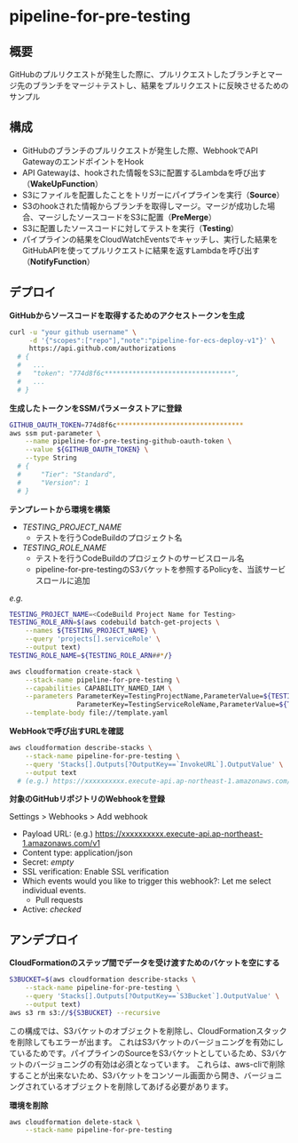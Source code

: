 # pipeline-for-pre-testing

## 概要

GitHubのプルリクエストが発生した際に、プルリクエストしたブランチとマージ先のブランチをマージ＋テストし、結果をプルリクエストに反映させるためのサンプル

## 構成

- GitHubのブランチのプルリクエストが発生した際、WebhookでAPI GatewayのエンドポイントをHook
- API Gatewayは、hookされた情報をS3に配置するLambdaを呼び出す（**WakeUpFunction**）
- S3にファイルを配置したことをトリガーにパイプラインを実行（**Source**）
- S3のhookされた情報からブランチを取得しマージ。マージが成功した場合、マージしたソースコードをS3に配置（**PreMerge**）
- S3に配置したソースコードに対してテストを実行（**Testing**）
- パイプラインの結果をCloudWatchEventsでキャッチし、実行した結果をGitHubAPIを使ってプルリクエストに結果を返すLambdaを呼び出す（**NotifyFunction**）

## デプロイ

**GitHubからソースコードを取得するためのアクセストークンを生成**

```sh
curl -u "your github username" \
     -d '{"scopes":["repo"],"note":"pipeline-for-ecs-deploy-v1"}' \
     https://api.github.com/authorizations
  # {
  #   ...
  #   "token": "774d8f6c********************************",
  #   ...
  # }
```

**生成したトークンをSSMパラメータストアに登録**

```sh
GITHUB_OAUTH_TOKEN=774d8f6c********************************
aws ssm put-parameter \
    --name pipeline-for-pre-testing-github-oauth-token \
    --value ${GITHUB_OAUTH_TOKEN} \
    --type String
  # {
  #     "Tier": "Standard",
  #     "Version": 1
  # }
```

**テンプレートから環境を構築**

- *TESTING_PROJECT_NAME*
  - テストを行うCodeBuildのプロジェクト名
- *TESTING_ROLE_NAME*
  - テストを行うCodeBuildのプロジェクトのサービスロール名
  - pipeline-for-pre-testingのS3バケットを参照するPolicyを、当該サービスロールに追加

*e.g.*

```sh
TESTING_PROJECT_NAME=<CodeBuild Project Name for Testing>
TESTING_ROLE_ARN=$(aws codebuild batch-get-projects \
    --names ${TESTING_PROJECT_NAME} \
    --query 'projects[].serviceRole' \
    --output text)
TESTING_ROLE_NAME=${TESTING_ROLE_ARN##*/}
```

```sh
aws cloudformation create-stack \
    --stack-name pipeline-for-pre-testing \
    --capabilities CAPABILITY_NAMED_IAM \
    --parameters ParameterKey=TestingProjectName,ParameterValue=${TESTING_PROJECT_NAME} \
                 ParameterKey=TestingServiceRoleName,ParameterValue=${TESTING_ROLE_NAME} \
    --template-body file://template.yaml
```

**WebHookで呼び出すURLを確認**

```sh
aws cloudformation describe-stacks \
    --stack-name pipeline-for-pre-testing \
    --query 'Stacks[].Outputs[?OutputKey==`InvokeURL`].OutputValue' \
    --output text
  # (e.g.) https://xxxxxxxxxx.execute-api.ap-northeast-1.amazonaws.com/v1
```

**対象のGitHubリポジトリのWebhookを登録**

Settings > Webhooks > Add webhook

- Payload URL: (e.g.) https://xxxxxxxxxx.execute-api.ap-northeast-1.amazonaws.com/v1
- Content type: application/json
- Secret: *empty*
- SSL verification: Enable SSL verification
- Which events would you like to trigger this webhook?: Let me select individual events.
  - Pull requests
- Active: *checked*

## アンデプロイ

**CloudFormationのステップ間でデータを受け渡すためのバケットを空にする**

```sh
S3BUCKET=$(aws cloudformation describe-stacks \
    --stack-name pipeline-for-pre-testing \
    --query 'Stacks[].Outputs[?OutputKey==`S3Bucket`].OutputValue' \
    --output text)
aws s3 rm s3://${S3BUCKET} --recursive
```

この構成では、S3バケットのオブジェクトを削除し、CloudFormationスタックを削除してもエラーが出ます。
これはS3バケットのバージョニングを有効にしているためです。パイプラインのSourceをS3バケットとしているため、S3バケットのバージョニングの有効は必須となっています。
これらは、aws-cliで削除することが出来ないため、S3バケットをコンソール画面から開き、バージョニングされているオブジェクトを削除してあげる必要があります。

**環境を削除**

```sh
aws cloudformation delete-stack \
    --stack-name pipeline-for-pre-testing
```
